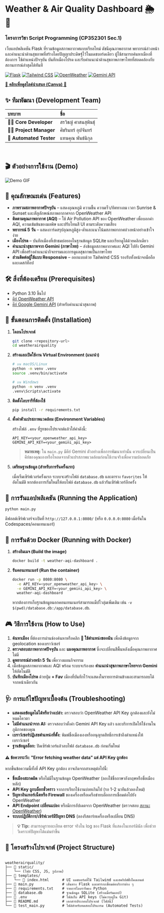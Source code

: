# Weather & Air Quality Dashboard 🌦️🍃

### โครงการวิชา Script Programming (CP352301 Sec.1)

เว็บแอปพลิเคชัน Flask ที่รวมข้อมูลสภาพอากาศแบบเรียลไทม์ ดัชนีคุณภาพอากาศ พยากรณ์ล่วงหน้า และคำแนะนำด้านสุขภาพที่สร้างโดยปัญญาประดิษฐ์ไว้ในแดชบอร์ดเดียว ผู้ใช้สามารถค้นหาเมืองที่ต้องการ ใช้ตำแหน่งปัจจุบัน บันทึกเมืองโปรด และรับคำแนะนำด้านสุขภาพภาษาไทยที่สอดคล้องกับสถานการณ์ล่าสุดได้ทันที

[![Flask](https://img.shields.io/badge/Flask-000000?style=for-the-badge&logo=flask&logoColor=white)](https://flask.palletsprojects.com/)
[![Tailwind CSS](https://img.shields.io/badge/Tailwind_CSS-38B2AC?style=for-the-badge&logo=tailwind-css&logoColor=white)](https://tailwindcss.com/)
[![OpenWeather](https://img.shields.io/badge/OpenWeather-EB6E4B?style=for-the-badge&logo=OpenWeatherMap&logoColor=white)](https://openweathermap.org/api)
[![Gemini API](https://img.shields.io/badge/Gemini_API-34A853?style=for-the-badge&logo=google-gemini&logoColor=white)](https://ai.google.dev/)

[🔗 **คลิกเพื่อดูสไลด์นำเสนอ (Canva)** 🔗](https://www.canva.com/design/DAG1HiTYYfY/m_5jj2O4Dt3d14G7PwpxnA/view?utm_content=DAG1HiTYYfY&utm_campaign=designshare&utm_medium=link2&utm_source=uniquelinks&utlId=hbca9533057)

</div>

## ✨ ทีมพัฒนา (Development Team)

| บทบาท | ชื่อ |
| :--- | :--- |
| 👨‍💻 **Core Developer** | สรวิชญ์ ศาสนสุพินธุ์ |
| 🧑‍💼 **Project Manager** | ศิขรินทร์ อุปจันทร์ |
| 🧪 **Automated Tester** | แทนคุณ พันธ์นิกุล |

<br>

## 🎬 ตัวอย่างการใช้งาน (Demo)

![Demo GIF](https://github.com/user-attachments/assets/deed04f2-5197-4228-adcb-eecad421ad70)

## 🌟 คุณลักษณะเด่น (Features)

-   **ภาพรวมสภาพอากาศปัจจุบัน** – แสดงอุณหภูมิ ความชื้น ความเร็ว/ทิศทางลม เวลา Sunrise & Sunset และสัญลักษณ์สภาพอากาศจาก OpenWeather API
-   **ติดตามคุณภาพอากาศ (AQI)** – ใช้ Air Pollution API ของ OpenWeather เพื่อบอกค่า AQI, ความเข้มข้นของมลพิษ และปรับโทนสี UI ตามระดับความเสี่ยง
-   **พยากรณ์ 5 วัน** – แสดงการ์ดสรุปอุณหภูมิสูง-ต่ำและแนวโน้มสภาพอากาศล่วงหน้าอย่างเข้าใจง่าย
-   **เมืองโปรด** – บันทึกเมืองที่เข้าชมบ่อยลงในฐานข้อมูล SQLite และเรียกดูได้ด้วยคลิกเดียว
-   **คำแนะนำสุขภาพจาก Gemini (ภาษาไทย)** – ส่งข้อมูลสภาพอากาศและ AQI ไปยัง Gemini API เพื่อสร้างคำแนะนำกิจกรรมและการดูแลสุขภาพเป็นภาษาไทย
-   **ส่วนติดต่อผู้ใช้แบบ Responsive** – ออกแบบด้วย Tailwind CSS รองรับทั้งหน้าจอมือถือและเดสก์ท็อป

## 🛠️ สิ่งที่ต้องเตรียม (Prerequisites)

-   Python 3.10 ขึ้นไป
-   [คีย์ OpenWeather API](https://home.openweathermap.org/users/sign_up)
-   [คีย์ Google Gemini API](https://aistudio.google.com/) (สำหรับคำแนะนำสุขภาพ)

## 🚀 ขั้นตอนการติดตั้ง (Installation)

1.  **โคลนโปรเจกต์**
    ```bash
    git clone <repository-url>
    cd weatherairquality
    ```

2.  **สร้างและเปิดใช้งาน Virtual Environment (แนะนำ)**
    ```bash
    # บน macOS/Linux
    python -m venv .venv
    source .venv/bin/activate

    # บน Windows
    python -m venv .venv
    .venv\Scripts\activate
    ```

3.  **ติดตั้งไลบรารีที่ต้องใช้**
    ```bash
    pip install -r requirements.txt
    ```

4.  **ตั้งค่าตัวแปรสภาพแวดล้อม (Environment Variables)**

    สร้างไฟล์ `.env` ที่รูทของโปรเจกต์แล้วใส่ค่าดังนี้:
    ```env
    API_KEY=<your_openweather_api_key>
    GEMINI_API_KEY=<your_gemini_api_key>
    ```

    > **หมายเหตุ:** ใน `main.py` มีคีย์ Gemini ตัวอย่างเพื่อการพัฒนาเท่านั้น ควรเปลี่ยนเป็นคีย์ของคุณเองหรือโหลดจากตัวแปรสภาพแวดล้อมก่อนใช้งานจริงเพื่อความปลอดภัย

5.  **เตรียมฐานข้อมูล (สำหรับการรันครั้งแรก)**

    เมื่อเริ่มเซิร์ฟเวอร์ครั้งแรก ระบบจะสร้างไฟล์ `database.db` และตาราง `favorites` ให้อัตโนมัติ หากต้องการเริ่มใหม่ให้ลบไฟล์ `database.db` แล้วรันเซิร์ฟเวอร์อีกครั้ง

## 🏃 การรันแอปพลิเคชัน (Running the Application)

```bash
python main.py
```

ดีฟอลต์เซิร์ฟเวอร์จะเปิดที่ `http://127.0.0.1:8080/` (หรือ `0.0.0.0:8080` เมื่อรันใน Codespaces/คอนเทนเนอร์)

## 🐳 การรันด้วย Docker (Running with Docker)

1.  **สร้างอิมเมจ (Build the image)**

    ```bash
    docker build -t weather-aqi-dashboard .
    ```

2.  **รันคอนเทนเนอร์ (Run the container)**

    ```bash
    docker run -p 8080:8080 \
      -e API_KEY=<your_openweather_api_key> \
      -e GEMINI_API_KEY=<your_gemini_api_key> \
      weather-aqi-dashboard
    ```

    หากต้องการเก็บฐานข้อมูลนอกคอนเทนเนอร์สามารถแม็ปโวลุ่มเพิ่มเติม เช่น `-v $(pwd)/database.db:/app/database.db`.

## 🎮 วิธีการใช้งาน (How to Use)

1.  **ค้นหาเมือง** ที่ต้องการผ่านช่องค้นหาหรือคลิก **📍 ใช้ตำแหน่งของฉัน** เพื่อดึงข้อมูลจาก geolocation ของเบราว์เซอร์
2.  **ตรวจสอบสภาพอากาศปัจจุบัน** และ **แผงคุณภาพอากาศ** ซึ่งจะเปลี่ยนสีพื้นหลังเมื่อคุณภาพอากาศไม่ดี
3.  **ดูพยากรณ์ล่วงหน้า 5 วัน** เพื่อวางแผนกิจกรรม
4.  เมื่อข้อมูลสภาพอากาศและ AQI พร้อม ระบบจะร้องขอ **คำแนะนำสุขภาพภาษาไทยจาก Gemini** ให้อัตโนมัติ
5.  **บันทึกเมืองโปรด** ด้วยปุ่ม **+ Fav** เมืองที่บันทึกไว้จะแสดงในรายการด้านข้างและสามารถลบได้จากหน้าเดียวกัน

## 🩺 การแก้ไขปัญหาเบื้องต้น (Troubleshooting)

-   **แสดงผลข้อมูลไม่ได้หรือว่างเปล่า:** ตรวจสอบว่า OpenWeather API Key ถูกต้องและยังไม่หมดโควตา
-   **ไม่มีคำแนะนำจาก AI:** ตรวจสอบว่าตั้งค่า Gemini API Key แล้ว และบริการเปิดให้ใช้งานในภูมิภาคของคุณ
-   **เบราว์เซอร์ปฏิเสธตำแหน่งที่ตั้ง:** พิมพ์ชื่อเมืองเองหรืออนุญาตสิทธิ์การเข้าถึงตำแหน่งให้เบราว์เซอร์
-   **ฐานข้อมูลล็อก:** ปิดเซิร์ฟเวอร์แล้วลบไฟล์ `database.db` ก่อนเริ่มใหม่

#### ⚠️ ข้อควรระวัง: "Error fetching weather data" แต่ API Key ถูกต้อง

หากขึ้นข้อความนี้ทั้งที่ API Key ถูกต้อง อาจเกิดจากสาเหตุต่อไปนี้:
-   **ชื่อเมืองสะกดผิด** หรือไม่มีในฐานข้อมูล OpenWeather (ลองใช้ชื่อภาษาอังกฤษหรือชื่อเมืองหลัก)
-   **API Key ถูกบล็อกชั่วคราว** จากการเรียกใช้งานบ่อยเกินไป (รอ 1-2 นาทีแล้วลองใหม่)
-   **ปัญหาอินเทอร์เน็ตหรือ Firewall** ของเครื่องหรือเครือข่ายบล็อกการเชื่อมต่อไปยัง OpenWeather
-   **API Endpoint เปลี่ยนแปลง** หรือมีการอัปเดตจาก OpenWeather (ตรวจสอบ [สถานะ OpenWeather](https://openweathermap.statuspage.io/))
-   **ระบบปฏิบัติการ/เซิร์ฟเวอร์มีปัญหา DNS** (ลองรีสตาร์ทเครื่องหรือเปลี่ยน DNS)

> **💡 Tip:** สามารถดูรายละเอียด error จริงใน log ของ Flask ที่แสดงในเทอร์มินัล เพื่อช่วยวิเคราะห์ปัญหาได้แม่นยำขึ้น

## 📁 โครงสร้างโปรเจกต์ (Project Structure)

```

weatherairquality/
├── 📂 static/
│   └── (ไฟล์ CSS, JS, รูปภาพ)
├── 📂 templates/
│   └── 📄 index.html      # UI แดชบอร์ดที่ใช้ Tailwind และสคริปต์ฝั่งไคลเอนต์
├── 📄 main.py             # เส้นทาง Flask และตรรกะเชื่อมต่อบริการต่าง ๆ
├── 📄 requirements.txt    # รายการไลบรารีของ Python
├── 📄 database.db         # ฐานข้อมูล SQLite (สร้างเมื่อรันแอป)
├── 📄 .env                # ไฟล์เก็บ API keys (ไม่ควรอยู่ใน Git)
├── 📄 README.md           # เอกสารประกอบโปรเจกต์ (ไฟล์นี้)
└── 📄 test_main.py        # ไฟล์สำหรับทดสอบโปรแกรม (Automated Tests)
```
